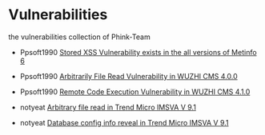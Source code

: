 # Vulnerabilities
the vulnerabilities collection of Phink-Team

- Ppsoft1990 [Stored XSS Vulnerability exists in the all versions of Metinfo 6](https://github.com/Ppsoft1990/Metinfo6.1.3/issues/2)
- Ppsoft1990 [Arbitrarily File Read Vulnerability in WUZHI CMS 4.0.0](https://github.com/phink-team/Vulnerabilities/issues/2)
- Ppsoft1990 [Remote Code Execution Vulnerability in WUZHI CMS 4.1.0](https://github.com/phink-team/Vulnerabilities/issues/1)

- notyeat [Arbitrary file read in Trend Micro IMSVA V 9.1](https://github.com/phink-team/Vulnerabilities/pdf/Arbitrary%20file%20read%20in%20Trend%20Micro%20IMSVA%20V%209.1.pdf)
- notyeat [Database config info reveal in Trend Micro IMSVA V 9.1]()
